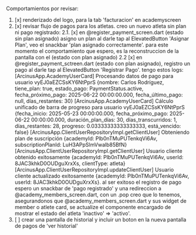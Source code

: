 Comportamientos por revisar:
1. [x] renderizado del logo, para la tab 'facturacion' en academyscreen
2. [x] revisar flujo de pagos para los atletas. 
    creo un nuevo atleta sin plan ni pago registrado:
    2.1. [x] en @register_payment_screen.dart (estado sin plan asignado) asigno un plan al darle tap al ElevatedButton 'Asignar Plan', veo el snackbar 'plan asignado correctamente'. para este momento el comportamiento que espero, es la reconstruccion de la pantalla con el (estado con plan asignado)
    2.2 [x] en @register_payment_sctreen.dart (estado con plan asignado), registro un pago al darle tap al ElevatedButton 'Registrar Pago'. 
    tengo estos logs:
    [ArcinusApp.AcademyUserCard] Procesando datos de pago para usuario vyEJ0aEZCSsKY6NtPprS {nombre: Carlos Rodríguez, tiene_plan: true, estado_pago: PaymentStatus.active, fecha_próximo_pago: 2025-06-22 00:00:00.000, fecha_último_pago: null, días_restantes: 30}
    [ArcinusApp.AcademyUserCard] Cálculo unificado de barra de progreso para usuario vyEJ0aEZCSsKY6NtPprS {fecha_inicio: 2025-05-23 00:00:00.000, fecha_próximo_pago: 2025-06-22 00:00:00.000, duración_plan_días: 30, días_transcurridos: 1, días_restantes: 28, progreso: 0.03333333333333333, está_vencido: false}
    [ArcinusApp.ClientUserRepositoryImpl.getClientUser] Obteniendo plan de suscripción {academyId: Plb0nTMuPUTenkqVi6Av, subscriptionPlanId: LuH3APpSlmVwalb85BfN}
    [ArcinusApp.ClientUserRepositoryImpl.getClientUser] Usuario cliente obtenido exitosamente {academyId: Plb0nTMuPUTenkqVi6Av, userId: 8JAC3khkD0OUDguXrxXs, clientType: atleta}
    [ArcinusApp.ClientUserRepositoryImpl.updateClientUser] Usuario cliente actualizado exitosamente {academyId: Plb0nTMuPUTenkqVi6Av, userId: 8JAC3khkD0OUDguXrxXs}.
    al ser exitoso el registro de pago espero un snackbar de 'pago registrado' y una redireccion a @academy_members_screen.dart, con un .pop creo que lo tenemos, asegurandonos que @academy_members_screen.dart y sus widget de member o atlete card, se actualize el componente encargado de mostrar el estado del atleta 'inactivo' => 'activo'.
3. [ ] crear una pantalla de historial y incluir un boton en la nueva pantalla de pagos de 'ver historial'
  